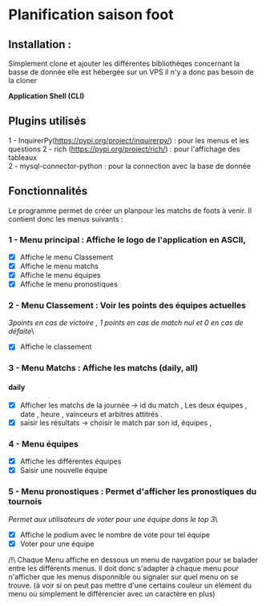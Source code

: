 # Planification saison foot


## Installation : 
Simplement clone et ajouter les différentes bibliothèqes
concernant la basse de donnée elle est hébergée sur un VPS il n'y a donc pas besoin de la cloner

**Application Shell (CLI)**

## Plugins utilisés
1 - InquirerPy(https://pypi.org/project/inquirerpy/) : pour les menus et les questions
2 - rich (https://pypi.org/project/rich/) : pour l'affichage des tableaux \
2 - mysql-connector-python : pour la connection avec la base de donnée 

## Fonctionnalités
Le programme permet de créer un planpour les matchs de foots à venir.
Il contient donc les menus suivants :
### 1 - Menu principal : Affiche le logo de l'application en ASCII,
* [X] Affiche le menu Classement
* [X] Affiche le menu matchs 
* [X] Affiche le menu équipes
* [X] Affiche le menu pronostiques 

### 2 - Menu Classement : Voir les points des équipes actuelles 
*3points en cas de victoire , 1 points en cas de match nul et 0 en cas de défaite*\
* [X] Affiche le classement

### 3 - Menu Matchs : Affiche les matchs (daily, all)
#### daily 
* [X] Afficher les matchs de la journée -> id du match , Les deux équipes , date , heure , vainceurs et arbitres attitrés .
* [X] saisir les résultats ->  choisir le match par son id, équipes , 

### 4 - Menu équipes
* [X] Affiche les différentes équipes 
* [X] Saisir une nouvelle équipe

### 5 - Menu pronostiques : Permet d'afficher les pronostiques du tournois
*Permet aux utilisateurs de voter pour une équipe dans le top 3*\
* [X] Affiche le podium avec le nombre de vote pour tel équipe
* [X] Voter pour une équipe 

/!\ Chaque Menu affiche en dessous un menu de navgation pour se balader entre les différents menus. Il doit donc s'adapter à chaque menu pour n'afficher que les menus disponnible ou signaler sur quel menu on se trouve. (à voir si on peut pas mettre d'une certains couleur un élément du menu où simplement le différencier avec un caractère en plus)
